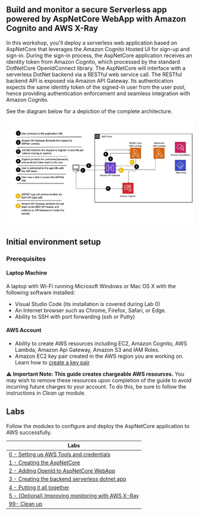 ## Build and monitor a secure Serverless app powered by AspNetCore WebApp with Amazon Cognito and AWS X-Ray

In this workshop, you'll deploy a serverless web application based on AspNetCore that leverages the Amazon Cognito Hosted UI for sign-up and sign-in. During the sign-in process, the AspNetCore application receives an identity token from Amazon Cognito, which processed by the standard DotNetCore OpenIdConnect library. The AspNetCore will interface with a serverless DotNet backend via a RESTful web service call. The RESTful backend API is exposed via Amazon API Gateway. Its authentication expects the same identity token of the signed-in user from the user pool, hence providing authentication enforcement and seamless integration with Amazon Cognito.

See the diagram below for a depiction of the complete architecture.

<img src="images/diagram.jpeg" alt="drawing" width="1400"/>

## Initial environment setup

### Prerequisites

#### Laptop Machine

A laptop with Wi-Fi running Microsoft Windows or Mac OS X with the following software installed:

- Visual Studio Code (its installation is covered during Lab 0)
- An Internet browser such as Chrome, Firefox, Safari, or Edge.
- Ability to SSH with port forwarding (ssh or Putty)

#### AWS Account

- Ability to create AWS resources including EC2, Amazon Cognito, AWS Lambda, Amazon Api Gateway, Amazon S3 and IAM Roles.
- Amazon EC2 key pair created in the AWS region you are working on. Learn how to [create a key pair](https://docs.aws.amazon.com/AWSEC2/latest/UserGuide/ec2-key-pairs.html)

:warning: **Important Note: This guide creates chargeable AWS resources.** You may wish to remove these resources upon completion of the guide to avoid incurring future charges to your account. To do this, be sure to follow the instructions in *Clean up* module.

## Labs

Follow the modules to configure and deploy the  AspNetCore application to AWS successfully.

| Labs |
| ------------- |
| [0 - Setting up AWS Tools and credentials](lab-0-tools-and-cred/) |
| [1 - Creating the AspNetCore](lab-1-aspnetcore/) |
| [2 - Adding OpenId to AspNetCore WebApp](lab-2-openid/) |
| [3 - Creating the backend serverless dotnet app](lab-3-backend/) |
| [4 - Putting it all together](lab-4-alltogether/) |
| [5 - (Optional) Improving monitoring with AWS X-Ray](lab-5-xray/) |
| [99- Clean up](lab-99-clean-up/) |